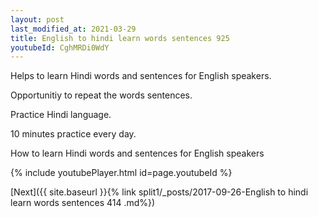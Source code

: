 ```yaml
---
layout: post
last_modified_at: 2021-03-29
title: English to hindi learn words sentences 925 
youtubeId: CghMRDi0WdY
---
```

 
 
Helps to learn Hindi words and sentences for English speakers.

Opportunitiy to repeat the words sentences. 

Practice Hindi language. 
 
10 minutes practice every day. 
 
How to learn Hindi words and sentences for English speakers 
 
{% include youtubePlayer.html id=page.youtubeId %}
 
 
[Next]({{ site.baseurl }}{% link  split1/_posts/2017-09-26-English to hindi learn words sentences 414 .md%})
 

